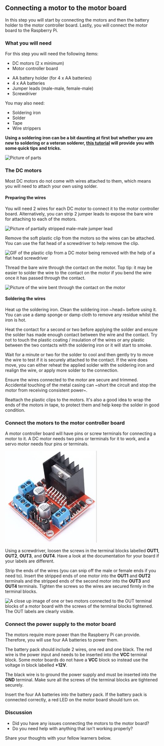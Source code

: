 [comment]: # (
Is this step open? Y/N
If so, short description of this step:
Related links:
Related files:
)

## Connecting a motor to the motor board

In this step you will start by connecting the motors and then the battery holder to the motor controller board. Lastly, you will connect the motor board to the Raspberry Pi.

### What you will need

For this step you will need the following items:

+ DC motors (2 x minimum)
+ Motor controller board
<!-- + Raspberry Pi -->
+ AA battery holder (for 4 x AA batteries)
+ 4 x AA batteries
+ Jumper leads (male-male, female-male)
+ Screwdriver

You may also need:

+ Soldering iron
+ Solder
+ Tape
+ Wire strippers

**Using a soldering iron can be a bit daunting at first but whether you are new to soldering or a veteran solderer, [this tutorial](https://projects.raspberrypi.org/en/projects/getting-started-with-soldering) will provide you with some quick tips and tricks.**

![Picture of parts](images/)

### The DC motors

Most DC motors do not come with wires attached to them, which means you will need to attach your own using solder.

#### Preparing the wires

You will need 2 wires for each DC motor to connect it to the motor controller board. Alternatively, you can strip 2 jumper leads to expose the bare wire for attaching to each of the motors.

![Picture of partially stripped male-male jumper lead](images/)

Remove the soft plastic clip from the motors so the wires can be attached. You can use the flat head of a screwdriver to help remove the clip.

![GIF of the plastic clip from a DC motor being removed with the help of a flat head screwdriver](images/)

Thread the bare wire through the contact on the motor. Top tip: it may be easier to solder the wire to the contact on the motor if you bend the wire once it has passed through the contact.

![Picture of the wire bent through the contact on the motor](images/)

#### Soldering the wires

Heat up the soldering iron. Clean the soldering iron ~head~ before using it. You can use a damp sponge or damp cloth to remove any residue whilst the iron is hot.

Heat the contact for a second or two before applying the solder and ensure the solder has made enough contact between the wire and the contact.
Try not to touch the plastic coating / insulation of the wires or any plastic between the two contacts with the soldering iron or it will start to smoke.

Wait for a minute or two for the solder to cool and then gently try to move the wire to test if it is securely attached to the contact. If the wire does move, you can either reheat the applied solder with the soldering iron and realign the wire, or apply more solder to the connection.

Ensure the wires connected to the motor are secure and trimmed. Accidental touching of the metal casing can ~short the circuit and stop the motor from receiving consistent power~.

Reattach the plastic clips to the motors. It's also a good idea to wrap the ends of the motors in tape, to protect them and help keep the solder in good condition.

### Connect the motors to the motor controller board

<!-- Check correctness. Move to the end or next step. -->
A motor controller board will have pins or screw terminals for connecting a motor to it. A DC motor needs two pins or terminals for it to work, and a servo motor needs four pins or terminals.

![A motor controller board with four out screw terminals for connecting to an electric motor.](images/1_5-motor-controller-board.jpg)

Using a screwdriver, loosen the screws in the terminal blocks labelled **OUT1**, **OUT2**, **OUT3**, and **OUT4**. Have a look at the documentation for your board if your labels are different.

Strip the ends of the wires (you can snip off the male or female ends if you need to). Insert the stripped ends of one motor into the **OUT1** and **OUT2** terminals and the stripped ends of the second motor into the **OUT3** and **OUT4** terminals. Tighten the screws so the wires are secured firmly in the terminal blocks.

![A close up image of one or two motors connected to the OUT terminal blocks of a motor board with the screws of the terminal blocks tightened. The OUT labels are clearly visible.](images/)

### Connect the power supply to the motor board

The motors require more power than the Raspberry Pi can provide. Therefore, you will use four AA batteries to power them.

The battery pack should include 2 wires, one red and one black. The red wire is the power input and needs to be inserted into the **VCC** terminal block. Some motor boards do not have a **VCC** block so instead use the voltage in block labelled **+12V**.
<!-- +12V not +5V? -->

The black wire is to ground the power supply and must be inserted into the **GND** terminal. Make sure all the screws of the terminal blocks are tightened securely.

Insert the four AA batteries into the battery pack. If the battery pack is connected correctly, a red LED on the motor board should turn on.

### Discussion

+ Did you have any issues connecting the motors to the motor board?
+ Do you need help with anything that isn't working properly?

Share your thoughts with your fellow learners below.
